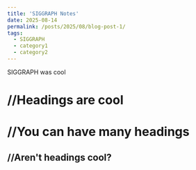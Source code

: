 ```yaml
---
title: 'SIGGRAPH Notes'
date: 2025-08-14
permalink: /posts/2025/08/blog-post-1/
tags:
  - SIGGRAPH
  - category1
  - category2
---
```


SIGGRAPH was cool

//Headings are cool
======

//You can have many headings
======

//Aren't headings cool?
------